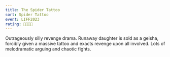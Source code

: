 ```yaml
---
title: The Spider Tattoo
sort: Spider Tattoo
event: LIFF2023
rating: 🔪🔪🔪🔪
---
```

Outrageously silly revenge drama. Runaway daughter is sold as a geisha, forcibly given a massive tattoo and exacts revenge upon all involved. Lots of melodramatic arguing and chaotic fights.
